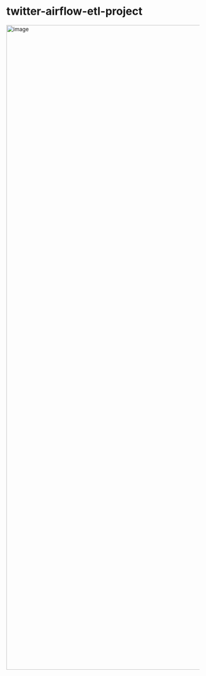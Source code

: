 # twitter-airflow-etl-project

<img width="1680" alt="image" src="https://github.com/ayuvgr8/youtube_comments-airflow-etl-project/assets/49532650/a7475676-9229-4d4c-9baf-3998c8e3ea6a">
